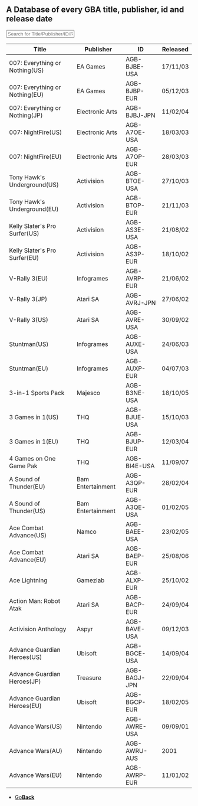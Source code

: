 <link href="table.css" rel="stylesheet">
<script src="jquery-3.2.1.min.js"></script>
<script type="text/javascript" charset="utf8" src="//cdn.datatables.net/1.10.16/js/jquery.dataTables.js"></script>
<script>
$(document).ready( function () {
    $('#AGBTable').DataTable( {
        paging: false,
		searching: true,
		dom: 'tpri'
    } );
} );
</script>

<script>
function searchFunction() {

    var table = $('#AGBTable').DataTable();
	var input = document.getElementById("AGBInput");
    table.search( input.value ).draw();
};
</script>

## A Database of every GBA title, publisher, id and release date

<input type="text" id="AGBInput" onkeyup="searchFunction()" placeholder="Search for Title/Publisher/ID/Relased">

<table id="AGBTable" class="display">
    <thead><tr><th>Title</th><th>Publisher</th><th>ID</th><th>Released</th></tr></thead>
    <tbody>
  <tr><td>007: Everything or Nothing(US)</td><td>EA Games</td><td>AGB-BJBE-USA</td><td>17/11/03</td></tr>
  <tr><td>007: Everything or Nothing(EU)</td><td>EA Games</td><td>AGB-BJBP-EUR</td><td>05/12/03</td></tr>
  <tr><td>007: Everything or Nothing(JP)</td><td>Electronic Arts</td><td>AGB-BJBJ-JPN</td><td>11/02/04</td></tr>
  <tr><td>007: NightFire(US)</td><td>Electronic Arts</td><td>AGB-A7OE-USA</td><td>18/03/03</td></tr>
  <tr><td>007: NightFire(EU)</td><td>Electronic Arts</td><td>AGB-A7OP-EUR</td><td>28/03/03</td></tr>
  <tr><td>Tony Hawk's Underground(US)</td><td>Activision</td><td>AGB-BTOE-USA</td><td>27/10/03</td></tr>
  <tr><td>Tony Hawk's Underground(EU)</td><td>Activision</td><td>AGB-BTOP-EUR</td><td>21/11/03</td></tr>
  <tr><td>Kelly Slater's Pro Surfer(US)</td><td>Activision</td><td>AGB-AS3E-USA</td><td>21/08/02</td></tr>
  <tr><td>Kelly Slater's Pro Surfer(EU)</td><td>Activision</td><td>AGB-AS3P-EUR</td><td>18/10/02</td></tr>
  <tr><td>V-Rally 3(EU)</td><td>Infogrames</td><td>AGB-AVRP-EUR</td><td>21/06/02</td></tr>
  <tr><td>V-Rally 3(JP)</td><td>Atari SA</td><td>AGB-AVRJ-JPN</td><td>27/06/02</td></tr>
  <tr><td>V-Rally 3(US)</td><td>Atari SA</td><td>AGB-AVRE-USA</td><td>30/09/02</td></tr>
  <tr><td>Stuntman(US)</td><td>Infogrames</td><td>AGB-AUXE-USA</td><td>24/06/03</td></tr>
  <tr><td>Stuntman(EU)</td><td>Infogrames</td><td>AGB-AUXP-EUR</td><td>04/07/03</td></tr>
  <tr><td>3-in-1 Sports Pack</td><td>Majesco</td><td>AGB-B3NE-USA</td><td>18/10/05</td></tr>
  <tr><td>3 Games in 1(US)</td><td>THQ</td><td>AGB-BJUE-USA</td><td>15/10/03</td></tr>
  <tr><td>3 Games in 1(EU)</td><td>THQ</td><td>AGB-BJUP-EUR</td><td>12/03/04</td></tr>
  <tr><td>4 Games on One Game Pak</td><td>THQ</td><td>AGB-BI4E-USA</td><td>11/09/07</td></tr>
  <tr><td>A Sound of Thunder(EU)</td><td>Bam Entertainment</td><td>AGB-A3QP-EUR</td><td>28/02/04</td></tr>
  <tr><td>A Sound of Thunder(US)</td><td>Bam Entertainment</td><td>AGB-A3QE-USA</td><td>01/02/05</td></tr>
  <tr><td>Ace Combat Advance(US)</td><td>Namco</td><td>AGB-BAEE-USA</td><td>23/02/05</td></tr>
  <tr><td>Ace Combat Advance(EU)</td><td>Atari SA</td><td>AGB-BAEP-EUR</td><td>25/08/06</td></tr>
  <tr><td>Ace Lightning</td><td>Gamezlab</td><td>AGB-ALXP-EUR</td><td>25/10/02</td></tr>
  <tr><td>Action Man: Robot Atak</td><td>Atari SA</td><td>AGB-BACP-EUR</td><td>24/09/04</td></tr>
  <tr><td>Activision Anthology</td><td>Aspyr</td><td>AGB-BAVE-USA</td><td>09/12/03</td></tr>
  <tr><td>Advance Guardian Heroes(US)</td><td>Ubisoft</td><td>AGB-BGCE-USA</td><td>14/09/04</td></tr>
  <tr><td>Advance Guardian Heroes(JP)</td><td>Treasure</td><td>AGB-BAGJ-JPN</td><td>22/09/04</td></tr>
  <tr><td>Advance Guardian Heroes(EU)</td><td>Ubisoft</td><td>AGB-BGCP-EUR</td><td>18/02/05</td></tr>
  <tr><td>Advance Wars(US)</td><td>Nintendo</td><td>AGB-AWRE-USA</td><td>09/09/01</td></tr>
  <tr><td>Advance Wars(AU)</td><td>Nintendo</td><td>AGB-AWRU-AUS</td><td>2001</td></tr>
  <tr><td>Advance Wars(EU)</td><td>Nintendo</td><td>AGB-AWRP-EUR</td><td>11/01/02</td></tr>
 </tbody>
</table>

<onebutton>
<ul>
            <li><a href="../">Go<strong>Back</strong></a></li>
          </ul>
</onebutton>
